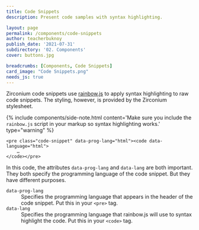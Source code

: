 ```yaml
---
title: Code Snippets
description: Present code samples with syntax highlighting.

layout: page
permalink: /components/code-snippets
author: teacherbuknoy
publish_date: '2021-07-31'
subdirectory: '02. Components'
cover: buttons.jpg

breadcrumbs: [Components, Code Snippets]
card_image: "Code Snippets.png"
needs_js: true
---
```


Zirconium code snippets use [rainbow.js](https://craig.is/making/rainbows) to apply syntax highlighting to raw code snippets. The styling, however, is provided by the Zirconium stylesheet.

{% include components/side-note.html
    content='Make sure you include the <code>rainbow.js</code> script in your markup so syntax highlighting works.'
    type="warning"
%}

<pre class="code-snippet" data-prog-lang="html"><code data-language="html">&lt;pre class="code-snippet" data-prog-lang="html">&lt;code data-language="html">
    &hellip;
&lt;/code>&lt;/pre></code></pre>

In this code, the attributes `data-prog-lang` and `data-lang` are both important. They both specify the programming language of the code snippet. But they have different purposes.

<dl>
    <dt><code>data-prog-lang</code></dt>
    <dd>Specifies the programming language that appears in the header of the code snippet. Put this in your <code>&lt;pre></code> tag.</dd>
    <dt><code>data-lang</code></dt>
    <dd>Specifies the programming language that rainbow.js will use to syntax highlight the code. Put this in your <code>&lt;code></code> tag.</dd>
</dl>